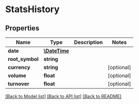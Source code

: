 # StatsHistory

## Properties
Name | Type | Description | Notes
------------ | ------------- | ------------- | -------------
**date** | [**\DateTime**](\DateTime.md) |  | 
**root_symbol** | **string** |  | 
**currency** | **string** |  | [optional] 
**volume** | **float** |  | [optional] 
**turnover** | **float** |  | [optional] 

[[Back to Model list]](../README.md#documentation-for-models) [[Back to API list]](../README.md#documentation-for-api-endpoints) [[Back to README]](../README.md)


